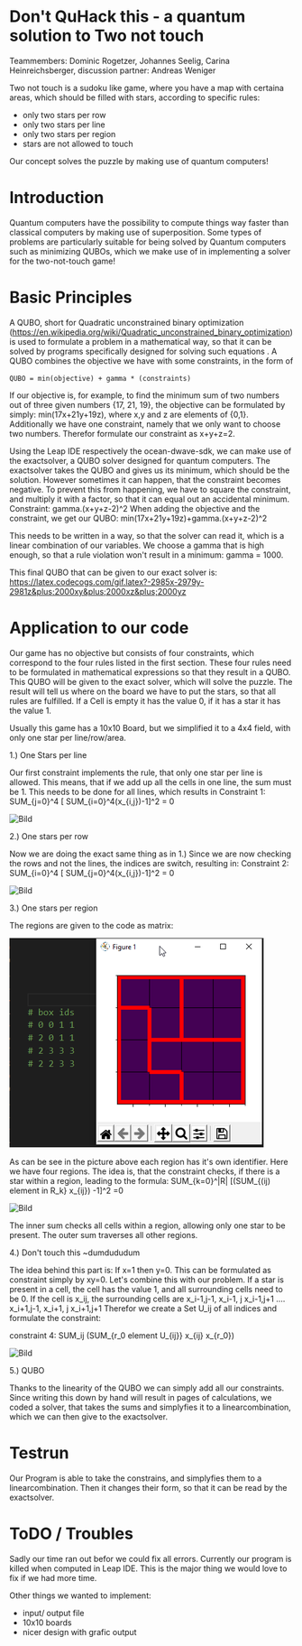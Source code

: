 # Don't QuHack this - a quantum solution to Two not touch
Teammembers: Dominic Rogetzer, Johannes Seelig, Carina Heinreichsberger, discussion partner: Andreas Weniger

Two not touch is a sudoku like game, where you have a map with certaina areas, which should be filled with stars, according to specific rules:
* only two stars per row
* only two stars per line
* only two stars per region
* stars are not allowed to touch

Our concept solves the puzzle by making use of quantum computers!

# Introduction
Quantum computers have the possibility to compute things way faster than classical computers by making use of superposition. Some types of problems are particularly suitable for being solved by Quantum computers such as minimizing QUBOs, which we make use of in implementing a solver for the two-not-touch game!

# Basic Principles
A QUBO, short for Quadratic unconstrained binary optimization (https://en.wikipedia.org/wiki/Quadratic_unconstrained_binary_optimization) is used to formulate a problem in a mathematical way, so that it can be solved by programs specifically designed for solving such equations . A QUBO combines the objective we have with some constraints, in the form of

	QUBO = min(objective) + gamma * (constraints)

If our objective is, for example, to find the minimum sum of two numbers out of three given numbers {17, 21, 19}, the objective can be formulated by simply: min(17x+21y+19z), where x,y and z are elements of {0,1}.
Additionally we have one constraint, namely that we only want to choose two numbers. Therefor formulate our constraint as x+y+z=2.

Using the Leap IDE respectively the ocean-dwave-sdk, we can make use of the exactsolver, a QUBO solver designed for quantum computers.
The exactsolver takes the QUBO and gives us its minimum, which should be the solution. However sometimes it can happen, that the constraint becomes negative. To prevent this from happening, we have to square the constraint, and multiply it with a factor, so that it can equal out an accidental minimum. Constraint: gamma.(x+y+z-2)^2
When adding the objective and the constraint, we get our QUBO: min(17x+21y+19z)+gamma.(x+y+z-2)^2

This needs to be written in a way, so that the solver can read it, which is a linear combination of our variables. We choose a gamma that is high enough, so that a rule violation won't result in a minimum: gamma = 1000. 

This final QUBO that can be given to our exact solver is: https://latex.codecogs.com/gif.latex?-2985x-2979y-2981z&plus;2000xy&plus;2000xz&plus;2000yz


# Application to our code
Our game has no objective but consists of four constraints, which correspond to the four rules listed in the first section. These four rules need to be formulated in mathematical expressions so that they result in a QUBO. This QUBO will be given to the exact solver, which will solve the puzzle. The result will tell us where on the board we have to put the stars, so that all rules are fulfilled. If a Cell is empty it has the value 0, if it has a star it has the value 1.

Usually this game has a 10x10 Board, but we simplified it to a 4x4 field, with only one star per line/row/area.


1.) One Stars per line

Our first constraint implements the rule, that only one star per line is allowed. This means, that if we add up all the cells in one line, the sum must be 1. This needs to be done for all lines, which results in Constraint 1:
SUM_{j=0}^4 [ SUM_{i=0}^4(x_{i,j})-1]^2 = 0

![Bild](https://latex.codecogs.com/gif.latex?\sum_{j=0}^4&space;\left[&space;\sum_{i=0}^4(x_{i,j})-1&space;\right]^2&space;=&space;0)


2.) One stars per row

Now we are doing the exact same thing as in 1.) Since we are now checking the rows and not the lines, the indices are switch, resulting in:
Constraint 2: SUM_{i=0}^4 [ SUM_{j=0}^4(x_{i,j})-1]^2 = 0

![Bild](https://latex.codecogs.com/gif.latex?\sum_{i=0}^4&space;\left[&space;\sum_{j=0}^4(x_{i,j})-1&space;\right]^2&space;=&space;0)

3.) One stars per region

The regions are given to the code as matrix:

![Bild](img/board.png)


As can be see in the picture above each region has it's own identifier. Here we have four regions. The idea is, that the constraint checks, if there is a star within a region, leading to the formula:
SUM_{k=0}^|R| [(SUM_{(ij) element in R_k} x_{ij}) -1]^2 =0

![Bild](https://latex.codecogs.com/gif.latex?\sum_{k=0}^{|R|}&space;\left[\left(\sum_{(ij)&space;\;\epsilon&space;\;R_k}&space;x_{ij}\right)&space;-1\right]^2&space;=0)

The inner sum checks all cells within a region, allowing only one star to be present. The outer sum traverses all other regions.


4.) Don't touch this ~dumdududum

The idea behind this part is: If x=1 then y=0. This can be formulated as constraint simply by xy=0.
Let's combine this with our problem. If a star is present in a cell, the cell has the value 1, and all surrounding cells need to be 0. If the cell is x_ij, the surrounding cells are x_i-1,j-1, x_i-1, j x_i-1,j+1 .... x_i+1,j-1, x_i+1, j x_i+1,j+1 Therefor we create a Set U_ij of all indices and formulate the constraint:

constraint 4: SUM_ij (SUM_{r_0 element U_{ij}} x_{ij} x_{r_0})

![Bild](https://latex.codecogs.com/gif.latex?\sum_{ij}&space;\sum_{r_0&space;\;&space;\epsilon\;&space;U_{ij}}&space;x_{ij}&space;x_{r_0})


5.) QUBO

Thanks to the linearity of the QUBO we can simply add all our constraints. Since writing this down by hand will result in pages of calculations, we coded a solver, that takes the sums and simplyfies it to a linearcombination, which we can then give to the exactsolver. 

# Testrun
Our Program is able to take the constrains, and simplyfies them to a linearcombination. Then it changes their form, so that it can be read by the exactsolver.

# ToDO / Troubles
Sadly our time ran out befor we could fix all errors. Currently our program is killed when computed in Leap IDE. This is the major thing we would love to fix if we had more time. 

Other things we wanted to implement:
* input/ output file
* 10x10 boards
* nicer design with grafic output
